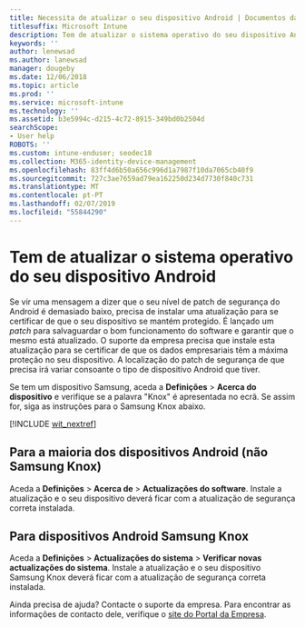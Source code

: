 ```yaml
---
title: Necessita de atualizar o seu dispositivo Android | Documentos da Microsoft
titlesuffix: Microsoft Intune
description: Tem de atualizar o sistema operativo do seu dispositivo Android.
keywords: ''
author: lenewsad
ms.author: lanewsad
manager: dougeby
ms.date: 12/06/2018
ms.topic: article
ms.prod: ''
ms.service: microsoft-intune
ms.technology: ''
ms.assetid: b3e5994c-d215-4c72-8915-349bd0b2504d
searchScope:
- User help
ROBOTS: ''
ms.custom: intune-enduser; seodec18
ms.collection: M365-identity-device-management
ms.openlocfilehash: 83ff4d6b50a656c996d1a7987f10da7065cb40f9
ms.sourcegitcommit: 727c3ae7659ad79ea162250d234d7730f840c731
ms.translationtype: MT
ms.contentlocale: pt-PT
ms.lasthandoff: 02/07/2019
ms.locfileid: "55844290"
---
```

# <a name="you-need-to-update-your-android-devices-operating-system"></a>Tem de atualizar o sistema operativo do seu dispositivo Android

Se vir uma mensagem a dizer que o seu nível de patch de segurança do Android é demasiado baixo, precisa de instalar uma atualização para se certificar de que o seu dispositivo se mantém protegido. É lançado um _patch_ para salvaguardar o bom funcionamento do software e garantir que o mesmo está atualizado. O suporte da empresa precisa que instale esta atualização para se certificar de que os dados empresariais têm a máxima proteção no seu dispositivo. A localização do patch de segurança de que precisa irá variar consoante o tipo de dispositivo Android que tiver.

Se tem um dispositivo Samsung, aceda a **Definições** > **Acerca do dispositivo** e verifique se a palavra "Knox" é apresentada no ecrã. Se assim for, siga as instruções para o Samsung Knox abaixo.

[!INCLUDE [wit_nextref](includes/end-user-os-update-guidance.md)]

## <a name="for-most-android-devices-non-samsung-knox"></a>Para a maioria dos dispositivos Android (não Samsung Knox)

Aceda a **Definições** > **Acerca de** > **Actualizações do software**. Instale a atualização e o seu dispositivo deverá ficar com a atualização de segurança correta instalada.

## <a name="for-samsung-knox-android-devices"></a>Para dispositivos Android Samsung Knox

Aceda a **Definições** > **Actualizações do sistema** > **Verificar novas actualizações do sistema**. Instale a atualização e o seu dispositivo Samsung Knox deverá ficar com a atualização de segurança correta instalada.



Ainda precisa de ajuda? Contacte o suporte da empresa. Para encontrar as informações de contacto dele, verifique o [site do Portal da Empresa](https://go.microsoft.com/fwlink/?linkid=2010980).
